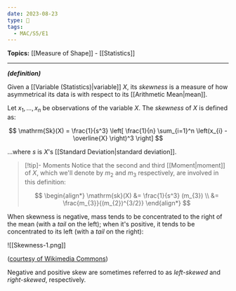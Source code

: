 ```yaml
---
date: 2023-08-23
type: 🧠
tags:
  - MAC/S5/E1
---
```


**Topics:** [[Measure of Shape]] - [[Statistics]]

---

_**(definition)**_

Given a [[Variable (Statistics)|variable]] $X$, its _skewness_ is a measure of how asymmetrical its data is with respect to its [[Arithmetic Mean|mean]].

Let $x_{1}, \dots, x_{n}$ be observations of the variable $X$. The _skewness_ of $X$ is defined as:

$$
\mathrm{Sk}(X) = \frac{1}{s^3} \left[ \frac{1}{n} \sum_{i=1}^n \left(x_{i} - \overline{X} \right)^3 \right]
$$

…where $s$ is $X$'s [[Standard Deviation|standard deviation]].

> [!tip]- Moments
> Notice that the second and third [[Moment|moment]] of $X$, which we'll denote by $m_{2}$ and $m_{3}$ respectively, are involved in this definition:
>
> $$
> \begin{align*}
> \mathrm{sk}(X) &= \frac{1}{s^3} (m_{3}) \\ &= \frac{m_{3}}{(m_{2})^{3/2}}
> \end{align*}
> $$

When skewness is negative, mass tends to be concentrated to the right of the mean (with a _tail_ on the left); when it's positive, it tends to be concentrated to its left (with a _tail_ on the right):

![[Skewness-1.png]]

([courtesy of Wikimedia Commons](https://commons.wikimedia.org/wiki/File:Negative_and_positive_skew_diagrams_(English).svg))

Negative and positive skew are sometimes referred to as _left-skewed_ and _right-skewed_, respectively.
